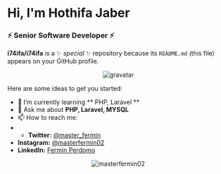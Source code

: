 <h1 >Hi, I'm Hothifa Jaber</h1>
<h3 >⚡ Senior Software Developer ⚡</h3>

**i74ifa/i74ifa** is a ✨ _special_ ✨ repository because its `README.md` (this file) appears on your GitHub profile.
<p align="center"> <img src="https://avatars.githubusercontent.com/u/4625540?s=200&v=4" alt="gravatar" /> </p>

Here are some ideas to get you started:

- 🌱 I’m currently learning ** PHP, Laravel **
- 💬 Ask me about **PHP, Laravel, MYSQL**
- 📫 How to reach me:
- - **Twitter:** <a href="https://twitter.com/74ifa">@master_fermin</a>
- **Instagram:** <a href="https://instagram.com/74ifa">@masterfermin02</a>
- **LinkedIn:** <a href="https://www.linkedin.com/in/i74ifa">Fermin Perdomo</a>
<p align="center"><img src="https://github-readme-stats.vercel.app/api?username=i74ifa&show_icons=true&theme=vue-dark" alt="masterfermin02" /></p>

